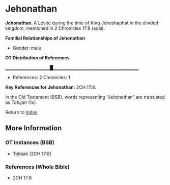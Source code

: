 # Jehonathan
**Jehonathan**. 
A Levite during the time of King Jehoshaphat in the divided kingdom, mentioned in 2 Chronicles 17:8 (acai). 




**Familial Relationships of Jehonathan**


* Gender: male


**OT Distribution of References**

▁▁▁▁▁▁▁▁▁▁▁▁▁█▁▁▁▁▁▁▁▁▁▁▁▁▁▁▁▁▁▁▁▁▁▁▁▁▁
* References: 2 Chronicles: 1



**Key References for Jehonathan**: 
2CH 17:8. 


In the Old Testament (BSB), words representing “Jehonathan” are translated as 
*Tobijah* (1x). 




Return to [Index](00-Index.md)

## More Information

### OT Instances (BSB)

* Tobijah (2CH 17:8)



### References (Whole Bible)

* 2CH 17:8



